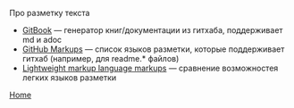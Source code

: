 Про разметку текста

* [GitBook](https://www.gitbook.com) — генератор книг/документации из гитхаба, поддерживает md и adoc
* [GitHub Markups](https://github.com/github/markup#markups) — список языков разметки, которые поддерживает гитхаб (например, для readme.* файлов)
* [Lightweight markup language markups](https://en.wikipedia.org/wiki/Lightweight_markup_language#Comparison_of_language_features) — сравнение возможностея легких языков разметки

[Home](?p=)

